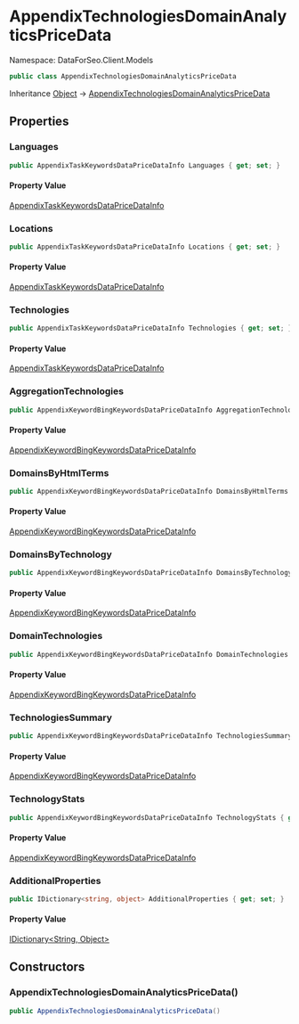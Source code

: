 # AppendixTechnologiesDomainAnalyticsPriceData

Namespace: DataForSeo.Client.Models

```csharp
public class AppendixTechnologiesDomainAnalyticsPriceData
```

Inheritance [Object](https://docs.microsoft.com/en-us/dotnet/api/system.object) → [AppendixTechnologiesDomainAnalyticsPriceData](./dataforseo.client.models.appendixtechnologiesdomainanalyticspricedata.md)

## Properties

### **Languages**

```csharp
public AppendixTaskKeywordsDataPriceDataInfo Languages { get; set; }
```

#### Property Value

[AppendixTaskKeywordsDataPriceDataInfo](./dataforseo.client.models.appendixtaskkeywordsdatapricedatainfo.md)<br>

### **Locations**

```csharp
public AppendixTaskKeywordsDataPriceDataInfo Locations { get; set; }
```

#### Property Value

[AppendixTaskKeywordsDataPriceDataInfo](./dataforseo.client.models.appendixtaskkeywordsdatapricedatainfo.md)<br>

### **Technologies**

```csharp
public AppendixTaskKeywordsDataPriceDataInfo Technologies { get; set; }
```

#### Property Value

[AppendixTaskKeywordsDataPriceDataInfo](./dataforseo.client.models.appendixtaskkeywordsdatapricedatainfo.md)<br>

### **AggregationTechnologies**

```csharp
public AppendixKeywordBingKeywordsDataPriceDataInfo AggregationTechnologies { get; set; }
```

#### Property Value

[AppendixKeywordBingKeywordsDataPriceDataInfo](./dataforseo.client.models.appendixkeywordbingkeywordsdatapricedatainfo.md)<br>

### **DomainsByHtmlTerms**

```csharp
public AppendixKeywordBingKeywordsDataPriceDataInfo DomainsByHtmlTerms { get; set; }
```

#### Property Value

[AppendixKeywordBingKeywordsDataPriceDataInfo](./dataforseo.client.models.appendixkeywordbingkeywordsdatapricedatainfo.md)<br>

### **DomainsByTechnology**

```csharp
public AppendixKeywordBingKeywordsDataPriceDataInfo DomainsByTechnology { get; set; }
```

#### Property Value

[AppendixKeywordBingKeywordsDataPriceDataInfo](./dataforseo.client.models.appendixkeywordbingkeywordsdatapricedatainfo.md)<br>

### **DomainTechnologies**

```csharp
public AppendixKeywordBingKeywordsDataPriceDataInfo DomainTechnologies { get; set; }
```

#### Property Value

[AppendixKeywordBingKeywordsDataPriceDataInfo](./dataforseo.client.models.appendixkeywordbingkeywordsdatapricedatainfo.md)<br>

### **TechnologiesSummary**

```csharp
public AppendixKeywordBingKeywordsDataPriceDataInfo TechnologiesSummary { get; set; }
```

#### Property Value

[AppendixKeywordBingKeywordsDataPriceDataInfo](./dataforseo.client.models.appendixkeywordbingkeywordsdatapricedatainfo.md)<br>

### **TechnologyStats**

```csharp
public AppendixKeywordBingKeywordsDataPriceDataInfo TechnologyStats { get; set; }
```

#### Property Value

[AppendixKeywordBingKeywordsDataPriceDataInfo](./dataforseo.client.models.appendixkeywordbingkeywordsdatapricedatainfo.md)<br>

### **AdditionalProperties**

```csharp
public IDictionary<string, object> AdditionalProperties { get; set; }
```

#### Property Value

[IDictionary&lt;String, Object&gt;](https://docs.microsoft.com/en-us/dotnet/api/system.collections.generic.idictionary-2)<br>

## Constructors

### **AppendixTechnologiesDomainAnalyticsPriceData()**

```csharp
public AppendixTechnologiesDomainAnalyticsPriceData()
```
